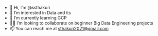 - 👋 Hi, I’m @ssthakuri
- 👀 I’m interested in Data and its 
- 🌱 I’m currently learning GCP
- 👩‍💻 I’m looking to collaborate on beginner Big Data Engineering projects
- 📫 You can reach me at sthakuri2021@gmail.com

<!--
Lovely >
